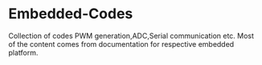 # Embedded-Codes
Collection of codes PWM generation,ADC,Serial communication etc.
Most of the content comes from documentation for respective embedded platform.
